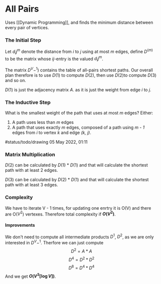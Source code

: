 # All Pairs
Uses [[Dynamic Programming]], and finds the minimum distance between every pair of vertices.

### The Initial Step
Let $d_ij^m$ denote the distance from $i$ to $j$ using at most $m$ edges, define $D^(m)$ to be the matrix whose $ij$-entry is the valued $d_ij^m$.

The matrix $D^V-^1)$ contains the table of all-pairs shortest paths.
Our overall plan therefore is to use $D(1)$ to compute $D(2)$, then use $D(2)$to compute $D(3)$ and so on.

$D(1)$ is just the adjacency matrix $A$. as it is just the weight from edge $i$ to $j$.

### The Inductive Step
What is the smallest weight of the path that uses at most *m* edges? Either:
1. A path uses less than *m* edges
2. A path that uses exactly *m* edges, composed of a path using *m - 1* edges from *i* to vertex *k* and edge *(k, j)*.

#status/todo/drawing 05 May 2022, 01:11

### Matrix Multiplication
$D(2)$ can be calculated by $D(1)$  * $D(1)$ and that will calculate the shortest path with at least 2 edges. 

$D(3)$ can be calculated by $D(2)$ * $D(1)$ and that will calculate the shortest path with at least 3 edges.

### Complexity
We have to iterate V - 1 times, for updating one enrtry it is O(V) and there are O($V^2$) vertexes. Therefore total complexity if **$O(V^2)$**.

#### Improvements
We don't need to compute all intermediate products $D^1$, $D^2$, as we are only interested in $D^V-^1$. Therfore we can just compute
$$D^2 = A * A$$
$$D^4 = D^2 * D^2$$
$$D^8 = D^4 * D^4$$
And we get **$O(V^3[\log V])$**.